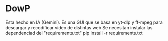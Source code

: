 # DowP
Esta hecho en IA (Gemini). Es una GUI que se basa en yt-dlp y ff-mpeg para descargar y recodificar video de distintas web
Se necesitan instalar las dependenciad del "requirements.txt"
pip install -r requirements.txt
